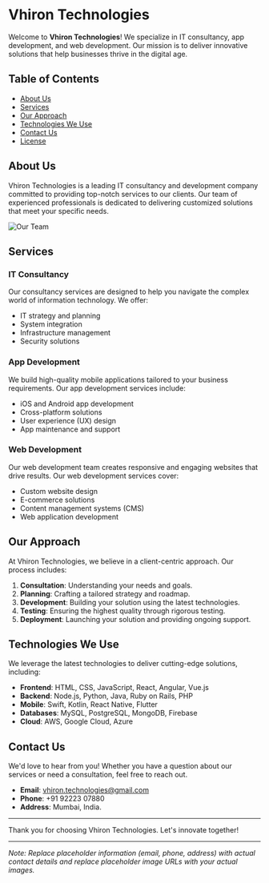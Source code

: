 # Vhiron Technologies

Welcome to **Vhiron Technologies**! We specialize in IT consultancy, app development, and web development. Our mission is to deliver innovative solutions that help businesses thrive in the digital age.

## Table of Contents

- [About Us](#about-us)
- [Services](#services)
- [Our Approach](#our-approach)
- [Technologies We Use](#technologies-we-use)
- [Contact Us](#contact-us)
- [License](#license)

## About Us

Vhiron Technologies is a leading IT consultancy and development company committed to providing top-notch services to our clients. Our team of experienced professionals is dedicated to delivering customized solutions that meet your specific needs.

![Our Team](https://via.placeholder.com/800x400)

## Services

### IT Consultancy
Our consultancy services are designed to help you navigate the complex world of information technology. We offer:

- IT strategy and planning
- System integration
- Infrastructure management
- Security solutions

### App Development
We build high-quality mobile applications tailored to your business requirements. Our app development services include:

- iOS and Android app development
- Cross-platform solutions
- User experience (UX) design
- App maintenance and support

### Web Development
Our web development team creates responsive and engaging websites that drive results. Our web development services cover:

- Custom website design
- E-commerce solutions
- Content management systems (CMS)
- Web application development

## Our Approach

At Vhiron Technologies, we believe in a client-centric approach. Our process includes:

1. **Consultation**: Understanding your needs and goals.
2. **Planning**: Crafting a tailored strategy and roadmap.
3. **Development**: Building your solution using the latest technologies.
4. **Testing**: Ensuring the highest quality through rigorous testing.
5. **Deployment**: Launching your solution and providing ongoing support.

## Technologies We Use

We leverage the latest technologies to deliver cutting-edge solutions, including:

- **Frontend**: HTML, CSS, JavaScript, React, Angular, Vue.js
- **Backend**: Node.js, Python, Java, Ruby on Rails, PHP
- **Mobile**: Swift, Kotlin, React Native, Flutter
- **Databases**: MySQL, PostgreSQL, MongoDB, Firebase
- **Cloud**: AWS, Google Cloud, Azure

## Contact Us

We'd love to hear from you! Whether you have a question about our services or need a consultation, feel free to reach out.

- **Email**: vhiron.technologies@gmail.com
- **Phone**: +91 92223 07880
- **Address**: Mumbai, India.

---

Thank you for choosing Vhiron Technologies. Let's innovate together!

---

*Note: Replace placeholder information (email, phone, address) with actual contact details and replace placeholder image URLs with your actual images.*

